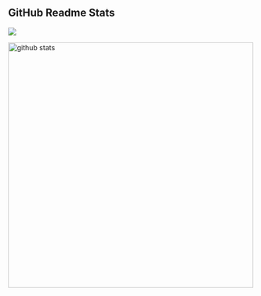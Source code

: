 ## GitHub Readme Stats
![](https://github-profile-summary-cards.vercel.app/api/cards/profile-details?username=4ster1sk&theme=synthwave)

<img alt="github stats" width="500px" src="https://github-readme-stats.vercel.app/api?username=4ster1sk&count_private=true&show_icons=true&show_icons=true&theme=synthwave&show=reviews,discussions_started,discussions_answered,prs_merged,prs_merged_percentage" />


